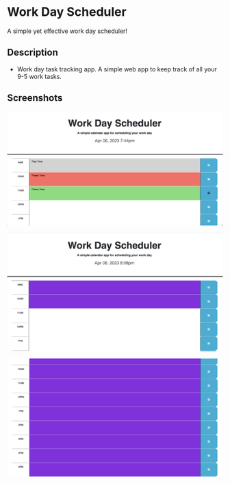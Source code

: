 # Work Day Scheduler

A simple yet effective work day scheduler!

## Description

- Work day task tracking app. A simple web app to keep track of all your 9-5 work tasks.

## Screenshots

![Screen shot showing web app during 9-5 work hours](./Assets/screenshots/screenshot-1.png)

![Screen shot showing web app after 9-5 work hours](./Assets/screenshots/screenshot-3.png)

![Screen shot showing web app again after 9-5 work hours](./Assets/screenshots/screenshot-2.png)
